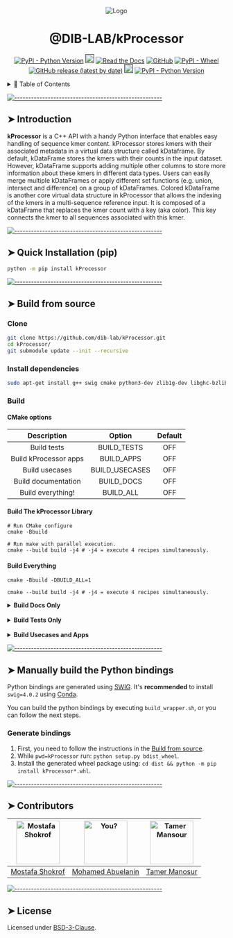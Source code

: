 <p align="center">
  <img src="https://i.imgur.com/YPtoUI7.png" alt="Logo"/>

</p>
<h1 align="center"> @DIB-LAB/kProcessor </h1>
<p align="center">
<a href="https://travis-ci.org/dib-lab/kProcessor"><img alt="PyPI - Python Version" src="https://travis-ci.org/dib-lab/kProcessor.svg?branch=master"></a>
<a href=""><img alt="Open Issues" src="https://img.shields.io/github/issues-raw/dib-lab/kProcessor" height="20"/></a> <a href="https://kprocessor.readthedocs.io/en/latest/"><img alt="Read the Docs" src="https://img.shields.io/readthedocs/kprocessor"></a> <a href="https://github.com/dib-lab/kProcessor/blob/master/LICENSE"><img alt="GitHub" src="https://img.shields.io/github/license/dib-lab/kProcessor"></a> <a href="https://pypi.org/project/kProcessor/#files"><img alt="PyPI - Wheel" src="https://img.shields.io/pypi/wheel/kprocessor"></a> <a href=""><img alt="GitHub release (latest by date)" src="https://img.shields.io/github/v/release/dib-lab/kProcessor"></a> <a href=""><img alt="Maintained" src="https://img.shields.io/badge/Maintained%3F-yes-green.svg" height="20"/></a> <a href="https://pypi.org/project/kProcessor"><img alt="PyPI - Python Version" src="https://img.shields.io/pypi/pyversions/kprocessor"></a>
</p>

<details>
<summary>📖 Table of Contents</summary>
<br />

[![-----------------------------------------------------](https://raw.githubusercontent.com/andreasbm/readme/master/assets/lines/colored.png)](#table-of-contents)

## ➤ Table of Contents

- [➤ Table of Contents](#-table-of-contents)
- [➤ Introduction](#-introduction)
- [➤ Quick Installation (pip)](#-quick-installation-pip)
- [➤ Build from source](#-build-from-source)
  - [Clone](#clone)
  - [Install dependencies](#install-dependencies)
  - [Build](#build)
    - [CMake options](#cmake-options)
    - [**Build The kProcessor Library**](#build-the-kprocessor-library)
    - [**Build Everything**](#build-everything)
- [➤ Manually build the Python bindings](#-manually-build-the-python-bindings)
  - [Generate bindings](#generate-bindings)
- [➤ Contributors](#-contributors)
- [➤ License](#-license)

</details>


[![-----------------------------------------------------](https://raw.githubusercontent.com/andreasbm/readme/master/assets/lines/colored.png)](#introduction)

## ➤ Introduction

**kProcessor** is a C++ API with a handy Python interface that enables easy handling of sequence kmer content. kProcessor stores kmers with their associated metadata in a virtual data structure called kDataframe. By default, kDataFrame stores the kmers with their counts in the input dataset. However, kDataFrame supports adding multiple other columns to store more information about these kmers in different data types. Users can easily merge multiple kDataFrames or apply different set functions (e.g. union, intersect and difference) on a group of kDataFrames. Colored kDataFrame is another core virtual data structure in kProcessor that allows the indexing of the kmers in a multi-sequence reference input. It is composed of a kDataFrame that replaces the kmer count with a key (aka color). This key connects the kmer to all sequences associated with this kmer.


[![-----------------------------------------------------](https://raw.githubusercontent.com/andreasbm/readme/master/assets/lines/colored.png)](#quick_installation)

## ➤ Quick Installation (pip)

```bash
python -m pip install kProcessor
```

[![-----------------------------------------------------](https://raw.githubusercontent.com/andreasbm/readme/master/assets/lines/colored.png)](#build_source)

## ➤ Build from source

### Clone

```bash
git clone https://github.com/dib-lab/kProcessor.git
cd kProcessor/
git submodule update --init --recursive
```


### Install dependencies

```bash
sudo apt-get install g++ swig cmake python3-dev zlib1g-dev libghc-bzlib-dev python3-distutils libboost-all-dev
```

### Build

#### CMake options

|      Description      |     Option     | Default |
|:---------------------:|:--------------:|:-------:|
|      Build tests      |   BUILD_TESTS  |   OFF   |
| Build kProcessor apps |   BUILD_APPS   |   OFF   |
|     Build usecases    | BUILD_USECASES |   OFF   |
|  Build documentation  |   BUILD_DOCS   |   OFF   |
|   Build everything!   |    BUILD_ALL   |   OFF   |

#### **Build The kProcessor Library**

```bash=
# Run CMake configure
cmake -Bbuild

# Run make with parallel execution.
cmake --build build -j4 # -j4 = execute 4 recipes simultaneously.
```

#### **Build Everything**

```bash=
cmake -Bbuild -DBUILD_ALL=1

cmake --build build -j4 # -j4 = execute 4 recipes simultaneously.
```

<details><summary><b>Build Docs Only</b></summary>

Output directory: `build/doxygen/html`

```bash
cmake -Bbuild -DBUILD_DOCS=1
cmake --build build --target GenerateDocs
```

</details>

<br>

<details><summary><b>Build Tests Only</b></summary>

```bash
cmake -Bbuild -DBUILD_TESTS=1
cmake --build build -j4

# Run tests
cd build/tests/kProcessorLibTests
./testKprocessorLib
```

</details>

<br>

<details><summary><b>Build Usecases and Apps</b></summary>

```bash
cmake -Bbuild -DBUILD_USECASES=1 -DBUILD_APPS=1
cmake --build build -j4
```

</details>




[![-----------------------------------------------------](https://raw.githubusercontent.com/andreasbm/readme/master/assets/lines/colored.png)](#manual_build_python)

## ➤ Manually build the Python bindings

Python bindings are generated using [SWIG](https://github.com/swig/swig). It's **recommended** to install `swig=4.0.2` using [Conda](https://anaconda.org/conda-forge/swig/).

You can build the python bindings by executing `build_wrapper.sh`, or you can follow the next steps.

### Generate bindings

1. First, you need to follow the instructions in the [Build from source](#build_source).
2. While `pwd=kProcessor` run: `python setup.py bdist_wheel`.
3. Install the generated wheel package using: `cd dist && python -m pip install kProcessor*.whl`.


[![-----------------------------------------------------](https://raw.githubusercontent.com/andreasbm/readme/master/assets/lines/colored.png)](#contributors)

## ➤ Contributors
	

| [<img alt="Mostafa Shokrof" src="https://avatars3.githubusercontent.com/u/5207616?s=400&v=4" width="100">](https://github.com/shokrof) | [<img alt="You?" src="https://avatars2.githubusercontent.com/u/7165864?s=460&&v=4" width="100">](https://github.com/mr-eyes) | [<img alt="Tamer Mansour" src="https://avatars3.githubusercontent.com/u/6537740?s=400&&v=4" width="100">](https://github.com/drtamermansour) |
|:--------------------------------------------------------------------------------------------------------------------------------------:|:----------------------------------------------------------------------------------------------------------------------------:| -------------------------------------------------------------------------------------------------------------------------------------------- |
|                                             [Mostafa Shokrof](https://github.com/shokrof)                                              |                                       [Mohamed Abuelanin](https://github.com/mr-eyes)                                        | [Tamer Manosur](https://github.com/drtamermansour)                                                                          |

[![-----------------------------------------------------](https://raw.githubusercontent.com/andreasbm/readme/master/assets/lines/colored.png)](#license)

## ➤ License
	
Licensed under [BSD-3-Clause](https://opensource.org/licenses/BSD-3-Clause).
